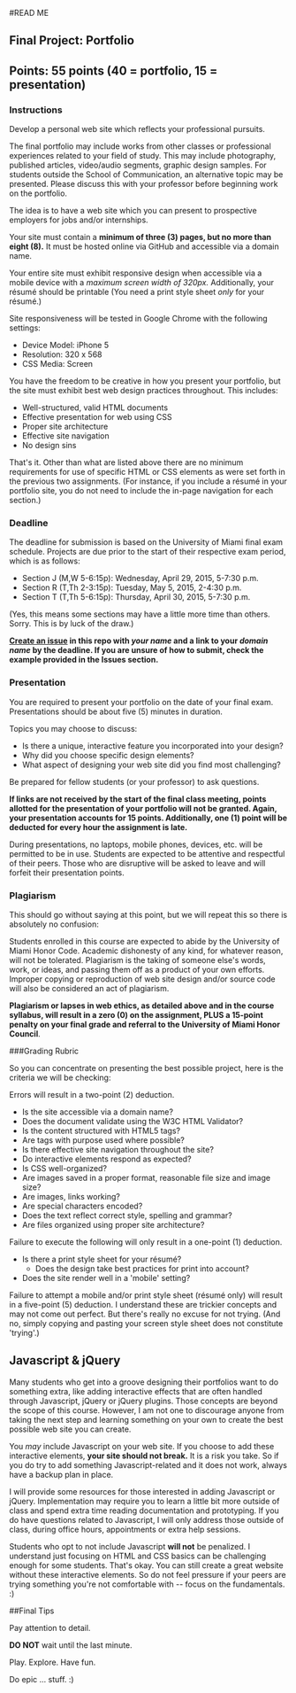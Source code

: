 #READ ME

## Final Project: Portfolio
## Points: 55 points (40 = portfolio, 15 = presentation)

### Instructions

Develop a personal web site which reflects your professional pursuits.

The final portfolio may include works from other classes or professional experiences related to your field of study. This may include photography, published articles, video/audio segments, graphic design samples. For students outside the School of Communication, an alternative topic may be presented. Please discuss this with your professor before beginning work on the portfolio.

The idea is to have a web site which you can present to prospective employers for jobs and/or internships.

Your site must contain a **minimum of three (3) pages, but no more than eight (8).** It must be hosted online via GitHub and accessible via a domain name.

Your entire site must exhibit responsive design when accessible via a mobile device with a *maximum screen width of 320px.* Additionally, your résumé should be printable (You need a print style sheet *only* for your résumé.)

Site responsiveness will be tested in Google Chrome with the following settings:

- Device Model: iPhone 5
- Resolution: 320 x 568
- CSS Media: Screen

You have the freedom to be creative in how you present your portfolio, but the site must exhibit best web design practices throughout. This includes:

- Well-structured, valid HTML documents
- Effective presentation for web using CSS
- Proper site architecture
- Effective site navigation
- No design sins

That's it. Other than what are listed above there are no minimum requirements for use of specific HTML or CSS elements as were set forth in the previous two assignments. (For instance, if you include a résumé in your portfolio site, you do not need to include the in-page navigation for each section.)


### Deadline

The deadline for submission is based on the University of Miami final exam schedule. Projects are due prior to the start of their respective exam period, which is as follows:

- Section J (M,W 5-6:15p): Wednesday, April 29, 2015, 5-7:30 p.m.
- Section R (T,Th 2-3:15p): Tuesday, May 5, 2015, 2-4:30 p.m.
- Section T (T,Th 5-6:15p): Thursday, April 30, 2015, 5-7:30 p.m.

(Yes, this means some sections may have a little more time than others. Sorry. This is by luck of the draw.)

**[Create an issue](https://github.com/#/project-final/issues) in this repo with *your name* and a link to your *domain name* by the deadline. If you are unsure of how to submit, check the example provided in the Issues section.**


### Presentation

You are required to present your portfolio on the date of your final exam. Presentations should be about five (5) minutes in duration.

Topics you may choose to discuss:

- Is there a unique, interactive feature you incorporated into your design?
- Why did you choose specific design elements?
- What aspect of designing your web site did you find most challenging?

Be prepared for fellow students (or your professor) to ask questions.

**If links are not received by the start of the final class meeting, points allotted for the presentation of your portfolio will not be granted. Again, your presentation accounts for 15 points. Additionally, one (1) point will be deducted for every hour the assignment is late.**

During presentations, no laptops, mobile phones, devices, etc. will be permitted to be in use. Students are expected to be attentive and respectful of their peers. Those who are disruptive will be asked to leave and will forfeit their presentation points.


### Plagiarism

This should go without saying at this point, but we will repeat this so there is absolutely no confusion:

Students enrolled in this course are expected to abide by the University of Miami Honor Code. Academic dishonesty of any kind, for whatever reason, will not be tolerated. Plagiarism is the taking of someone else's words, work, or ideas, and passing them off as a product of your own efforts. Improper copying or reproduction of web site design and/or source code will also be considered an act of plagiarism.

**Plagiarism or lapses in web ethics, as detailed above and in the course syllabus, will result in a zero (0) on the assignment, PLUS a 15-point penalty on your final grade and referral to the University of Miami Honor Council**.


###Grading Rubric

So you can concentrate on presenting the best possible project, here is the criteria we will be checking:

Errors will result in a two-point (2) deduction.

- Is the site accessible via a domain name?
- Does the document validate using the W3C HTML Validator?
- Is the content structured with HTML5 tags?
- Are tags with purpose used where possible?
- Is there effective site navigation throughout the site?
- Do interactive elements respond as expected?
- Is CSS well-organized?
- Are images saved in a proper format, reasonable file size and image size?
- Are images, links working?
- Are special characters encoded?
- Does the text reflect correct style, spelling and grammar?
- Are files organized using proper site architecture?

Failure to execute the following will only result in a one-point (1) deduction.

- Is there a print style sheet for your résumé?
  - Does the design take best practices for print into account?
- Does the site render well in a 'mobile' setting?

Failure to attempt a mobile and/or print style sheet (résumé only) will result in a five-point (5) deduction. I understand these are trickier concepts and may not come out perfect. But there's really no excuse for not trying. (And no, simply copying and pasting your screen style sheet does not constitute 'trying'.)


## Javascript & jQuery

Many students who get into a groove designing their portfolios want to do something extra, like adding interactive effects that are often handled through Javascript, jQuery or jQuery plugins. Those concepts are beyond the scope of this course. However, I am not one to discourage anyone from taking the next step and learning something on your own to create the best possible web site you can create.

You *may* include Javascript on your web site. If you choose to add these interactive elements, **your site should not break.** It is a risk you take. So if you do try to add something Javascript-related and it does not work, always have a backup plan in place.

I will provide some resources for those interested in adding Javascript or jQuery. Implementation may require you to learn a little bit more outside of class and spend extra time reading documentation and prototyping. If you do have questions related to Javascript, I will only address those outside of class, during office hours, appointments or extra help sessions.

Students who opt to not include Javascript **will not** be penalized. I understand just focusing on HTML and CSS basics can be challenging enough for some students. That's okay. You can still create a great website without these interactive elements. So do not feel pressure if your peers are trying something you're not comfortable with -- focus on the fundamentals. :)


##Final Tips

Pay attention to detail.

**DO NOT** wait until the last minute.

Play. Explore. Have fun.

Do epic ... stuff. :)
